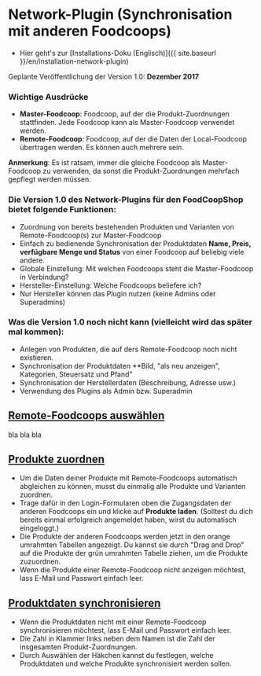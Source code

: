 # Network-Plugin (Synchronisation mit anderen Foodcoops)

* Hier geht's zur [Installations-Doku (Englisch)]({{ site.baseurl }}/en/installation-network-plugin)

Geplante Veröffentlichung der Version 1.0: **Dezember 2017**

### Wichtige Ausdrücke
* **Master-Foodcoop**: Foodcoop, auf der die Produkt-Zuordnungen stattfinden. Jede Foodcoop kann als Master-Foodcoop verwendet werden.
* **Remote-Foodcoop**: Foodcoop, auf der die Daten der Local-Foodcoop übertragen werden. Es können auch mehrere sein.

**Anmerkung**: Es ist ratsam, immer die gleiche Foodcoop als Master-Foodcoop zu verwenden, da sonst die Produkt-Zuordnungen mehrfach gepflegt werden müssen.

### Die Version 1.0 des Network-Plugins für den FoodCoopShop bietet folgende Funktionen:
* Zuordnung von bereits bestehenden Produkten und Varianten von Remote-Foodcoop(s) zur Master-Foodcoop
* Einfach zu bedienende Synchronisation der Produktdaten **Name, Preis, verfügbare Menge und Status** von einer Foodcoop auf beliebig viele andere.
* Globale Einstellung: Mit welchen Foodcoops steht die Master-Foodcoop in Verbindung?
* Hersteller-Einstellung: Welche Foodcoops beliefere ich?
* Nur Hersteller können das Plugin nutzen (keine Admins oder Superadmins)

### Was die Version 1.0 noch nicht kann (vielleicht wird das später mal kommen):
* Anlegen von Produkten, die auf ders Remote-Foodcoop noch nicht existieren.
* Synchronisation der Produktdaten **Bild, "als neu anzeigen", Kategorien, Steuersatz und Pfand"
* Synchronisation der Herstellerdaten (Beschreibung, Adresse usw.)
* Verwendung des Plugins als Admin bzw. Superadmin


## [Remote-Foodcoops auswählen](#remote-foodocops-auswaehlen)
bla bla bla

## [Produkte zuordnen](#produkte-zuordnen)

* Um die Daten deiner Produkte mit Remote-Foodcoops automatisch abgleichen zu können, musst du einmalig alle Produkte und Varianten zuordnen.
* Trage dafür in den Login-Formularen oben die Zugangsdaten der anderen Foodcoops ein und klicke auf **Produkte laden**. (Solltest du dich bereits einmal erfolgreich angemeldet haben, wirst du automatisch eingeloggt.)
* Die Produkte der anderen Foodcoops werden jetzt in den orange umrahmten Tabellen angezeigt. Du kannst sie durch "Drag and Drop" auf die Produkte der grün umrahmten Tabelle ziehen, um die Produkte zuzuordnen.
* Wenn die Produkte einer Remote-Foodcoop nicht anzeigen möchtest, lass E-Mail und Passwort einfach leer.


## [Produktdaten synchronisieren](#produktdaten-synchronisieren)

* Wenn die Produktdaten nicht mit einer Remote-Foodcoop synchronisieren möchtest, lass E-Mail und Passwort einfach leer.
* Die Zahl in Klammer links neben dem Namen ist die Zahl der insgesamten Produkt-Zuordnungen.
* Durch Auswählen der Häkchen kannst du festlegen, welche Produktdaten und welche Produkte synchronisiert werden sollen.

